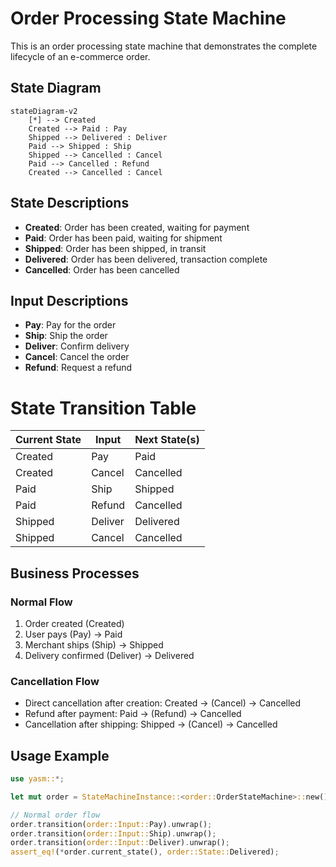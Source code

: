 # Order Processing State Machine

This is an order processing state machine that demonstrates the complete lifecycle of an e-commerce order.

## State Diagram

```mermaid
stateDiagram-v2
    [*] --> Created
    Created --> Paid : Pay
    Shipped --> Delivered : Deliver
    Paid --> Shipped : Ship
    Shipped --> Cancelled : Cancel
    Paid --> Cancelled : Refund
    Created --> Cancelled : Cancel
```

## State Descriptions

- **Created**: Order has been created, waiting for payment
- **Paid**: Order has been paid, waiting for shipment
- **Shipped**: Order has been shipped, in transit
- **Delivered**: Order has been delivered, transaction complete
- **Cancelled**: Order has been cancelled

## Input Descriptions

- **Pay**: Pay for the order
- **Ship**: Ship the order
- **Deliver**: Confirm delivery
- **Cancel**: Cancel the order
- **Refund**: Request a refund

# State Transition Table

| Current State | Input | Next State(s) |
|---------------|-------|---------------|
| Created | Pay | Paid |
| Created | Cancel | Cancelled |
| Paid | Ship | Shipped |
| Paid | Refund | Cancelled |
| Shipped | Deliver | Delivered |
| Shipped | Cancel | Cancelled |

## Business Processes

### Normal Flow
1. Order created (Created)
2. User pays (Pay) → Paid
3. Merchant ships (Ship) → Shipped
4. Delivery confirmed (Deliver) → Delivered

### Cancellation Flow
- Direct cancellation after creation: Created → (Cancel) → Cancelled
- Refund after payment: Paid → (Refund) → Cancelled
- Cancellation after shipping: Shipped → (Cancel) → Cancelled

## Usage Example

```rust
use yasm::*;

let mut order = StateMachineInstance::<order::OrderStateMachine>::new();

// Normal order flow
order.transition(order::Input::Pay).unwrap();
order.transition(order::Input::Ship).unwrap();
order.transition(order::Input::Deliver).unwrap();
assert_eq!(*order.current_state(), order::State::Delivered);
```

